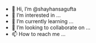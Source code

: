 - 👋 Hi, I’m @shayhansagufta
- 👀 I’m interested in ...
- 🌱 I’m currently learning ...
- 💞️ I’m looking to collaborate on ...
- 📫 How to reach me ...

<!---
shayhansagufta/shayhansagufta is a ✨ special ✨ repository because its `README.md` (this file) appears on your GitHub profile.
You can click the Preview link to take a look at your changes.
--->
